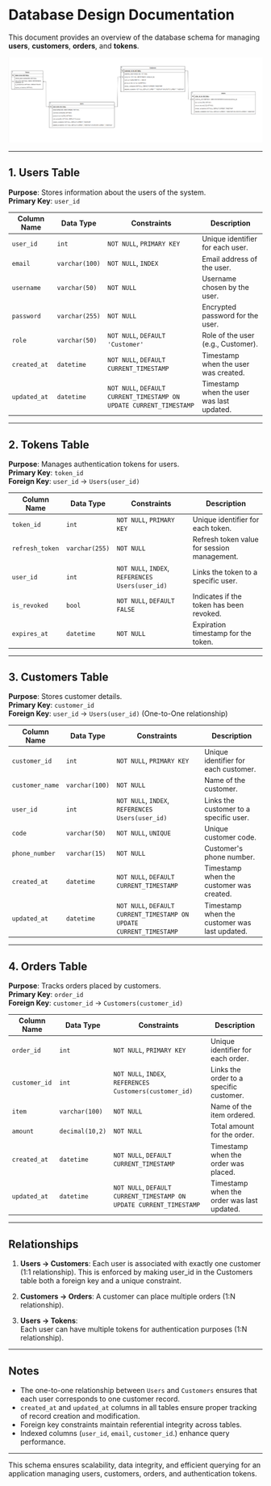 # Database Design Documentation

This document provides an overview of the database schema for managing **users**, **customers**, **orders**, and **tokens**.

![Alt text](/docs/images/db-design.png)

---

## **1. Users Table**

**Purpose**: Stores information about the users of the system.  
**Primary Key**: `user_id`

| Column Name    | Data Type        | Constraints                                       | Description                              |
|----------------|------------------|--------------------------------------------------|------------------------------------------|
| `user_id`      | `int`            | `NOT NULL`, `PRIMARY KEY`                        | Unique identifier for each user.         |
| `email`        | `varchar(100)`   | `NOT NULL`, `INDEX`                              | Email address of the user.               |
| `username`     | `varchar(50)`    | `NOT NULL`                                       | Username chosen by the user.             |
| `password`     | `varchar(255)`   | `NOT NULL`                                       | Encrypted password for the user.         |
| `role`         | `varchar(50)`    | `NOT NULL`, `DEFAULT 'Customer'`                | Role of the user (e.g., Customer).       |
| `created_at`   | `datetime`       | `NOT NULL`, `DEFAULT CURRENT_TIMESTAMP`          | Timestamp when the user was created.     |
| `updated_at`   | `datetime`       | `NOT NULL`, `DEFAULT CURRENT_TIMESTAMP ON UPDATE CURRENT_TIMESTAMP` | Timestamp when the user was last updated.|

---

## **2. Tokens Table**

**Purpose**: Manages authentication tokens for users.  
**Primary Key**: `token_id`  
**Foreign Key**: `user_id` → `Users(user_id)`

| Column Name      | Data Type      | Constraints                                    | Description                                    |
|------------------|----------------|-----------------------------------------------|------------------------------------------------|
| `token_id`       | `int`          | `NOT NULL`, `PRIMARY KEY`                     | Unique identifier for each token.             |
| `refresh_token`  | `varchar(255)` | `NOT NULL`                                    | Refresh token value for session management.   |
| `user_id`        | `int`          | `NOT NULL`, `INDEX`, `REFERENCES Users(user_id)` | Links the token to a specific user.           |
| `is_revoked`     | `bool`         | `NOT NULL`, `DEFAULT FALSE`                   | Indicates if the token has been revoked.      |
| `expires_at`     | `datetime`     | `NOT NULL`                                    | Expiration timestamp for the token.           |

---

## **3. Customers Table**

**Purpose**: Stores customer details.  
**Primary Key**: `customer_id`  
**Foreign Key**: `user_id` → `Users(user_id)` (One-to-One relationship)

| Column Name       | Data Type      | Constraints                                   | Description                                |
|-------------------|----------------|----------------------------------------------|--------------------------------------------|
| `customer_id`     | `int`          | `NOT NULL`, `PRIMARY KEY`                    | Unique identifier for each customer.       |
| `customer_name`   | `varchar(100)` | `NOT NULL`                                   | Name of the customer.                      |
| `user_id`         | `int`          | `NOT NULL`, `INDEX`, `REFERENCES Users(user_id)` | Links the customer to a specific user.    |
| `code`            | `varchar(50)`  | `NOT NULL`, `UNIQUE`                         | Unique customer code.                      |
| `phone_number`    | `varchar(15)`  | `NOT NULL`                                   | Customer's phone number.                   |
| `created_at`      | `datetime`     | `NOT NULL`, `DEFAULT CURRENT_TIMESTAMP`      | Timestamp when the customer was created.   |
| `updated_at`      | `datetime`     | `NOT NULL`, `DEFAULT CURRENT_TIMESTAMP ON UPDATE CURRENT_TIMESTAMP` | Timestamp when the customer was last updated. |

---

## **4. Orders Table**

**Purpose**: Tracks orders placed by customers.  
**Primary Key**: `order_id`  
**Foreign Key**: `customer_id` → `Customers(customer_id)`

| Column Name       | Data Type      | Constraints                                    | Description                                |
|-------------------|----------------|-----------------------------------------------|--------------------------------------------|
| `order_id`        | `int`          | `NOT NULL`, `PRIMARY KEY`                     | Unique identifier for each order.          |
| `customer_id`     | `int`          | `NOT NULL`, `INDEX`, `REFERENCES Customers(customer_id)` | Links the order to a specific customer.   |
| `item`            | `varchar(100)` | `NOT NULL`                                    | Name of the item ordered.                  |
| `amount`          | `decimal(10,2)`| `NOT NULL`                                    | Total amount for the order.                |
| `created_at`      | `datetime`     | `NOT NULL`, `DEFAULT CURRENT_TIMESTAMP`       | Timestamp when the order was placed.       |
| `updated_at`      | `datetime`     | `NOT NULL`, `DEFAULT CURRENT_TIMESTAMP ON UPDATE CURRENT_TIMESTAMP` | Timestamp when the order was last updated. |

---

## Relationships

1. **Users → Customers**:
   Each user is associated with exactly one customer (1:1 relationship). This is enforced by making user_id in the Customers table both a foreign key and a unique constraint.

2. **Customers → Orders**:
   A customer can place multiple orders (1:N relationship).

3. **Users → Tokens**:  
   Each user can have multiple tokens for authentication purposes (1:N relationship).

---

## Notes

- The one-to-one relationship between `Users` and `Customers` ensures that each user corresponds to one customer record.
- `created_at` and `updated_at` columns in all tables ensure proper tracking of record creation and modification.
- Foreign key constraints maintain referential integrity across tables.
- Indexed columns (`user_id`, `email`, `customer_id`.) enhance query performance.

---

This schema ensures scalability, data integrity, and efficient querying for an application managing users, customers, orders, and authentication tokens.
